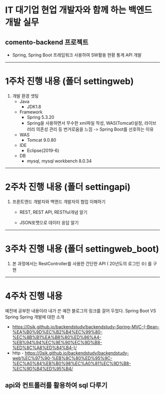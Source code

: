 # IT 대기업 현업 개발자와 함께 하는 백엔드 개발 실무

## comento-backend 프로젝트 
* Spring, Spring Boot 프레임워크 사용하여 SW활용 현황 통계 API 개발

***

# 1주차 진행 내용 (폴더 settingweb)
1. 개발 환경 셋팅 
   * Java
     + JDK1.8
   * Framework
     + Spring 5.3.20
     + Spring을 사용하면서 무수한 xml파일 작성, WAS(Tomcat)설정, 라이브러리 의존성 관리 등 번거로움을 느낌 ->  Spring Boot를 선호하는 이유
   * WAS
     + Tomcat 9.0.80
   * IDE
     + Eclipse(2019-6)
   * DB
     + mysql, mysql workbench 8.0.34

***
    
# 2주차 진행 내용 (폴더 settingapi)
1. 프론트엔드 개발자와 백엔드 개발자의 협업 이해하기
    * REST, REST API, RESTful개념 알기

    * JSON포맷으로 데이터 응답 알기

***
    
# 3주차 진행 내용 (폴더 settingweb_boot)

1. 본 과정에서는 RestController를 사용한 간단한 API ( 20년도의 로그인 수) 를 구현

***
    
# 4주차 진행 내용

예전에 공부한 내용이라 내가 쓴 예전 블로그의 링크를 걸어 두었다. 
Spring Boot VS Spring
Spring 개발에 대한 소개
- https://0sik.github.io/backendstudy/backendstudy-Spring-MVC-(-Bean-%EA%B0%9D%EC%B2%B4%EC%99%80-%EC%8B%B1%EA%B8%80%ED%86%A4-%EB%94%94%EC%9E%90%EC%9D%B8-%ED%8C%A8%ED%84%B4-)/
- http - https://0sik.github.io/backendstudy/backendstudy-web%EC%97%90-%EB%8C%80%ED%95%9C-%EC%A0%84%EB%B0%98%EC%A0%81%EC%9D%B8-%EC%9D%B4%ED%95%B4/


api와 컨트롤러를 활용하여 sql 다루기
- 
